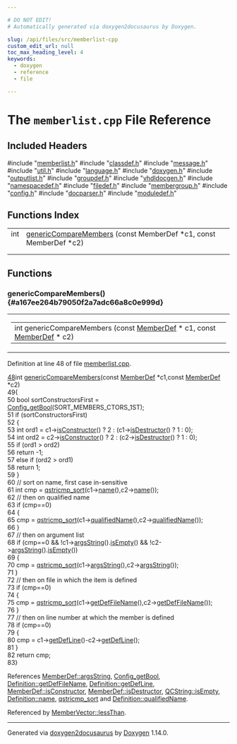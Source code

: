 ```yaml
---

# DO NOT EDIT!
# Automatically generated via doxygen2docusaurus by Doxygen.

slug: /api/files/src/memberlist-cpp
custom_edit_url: null
toc_max_heading_level: 4
keywords:
  - doxygen
  - reference
  - file

---
```


<div class="doxyPage">

# The `memberlist.cpp` File Reference



## Included Headers

<div class="doxyIncludesList">#include "<a href="/web-doxygen/docs/api/files/src/memberlist-h">memberlist.h</a>"
#include "<a href="/web-doxygen/docs/api/files/src/classdef-h">classdef.h</a>"
#include "<a href="/web-doxygen/docs/api/files/src/message-h">message.h</a>"
#include "<a href="/web-doxygen/docs/api/files/src/util-h">util.h</a>"
#include "<a href="/web-doxygen/docs/api/files/src/language-h">language.h</a>"
#include "<a href="/web-doxygen/docs/api/files/src/doxygen-h">doxygen.h</a>"
#include "<a href="/web-doxygen/docs/api/files/src/outputlist-h">outputlist.h</a>"
#include "<a href="/web-doxygen/docs/api/files/src/groupdef-h">groupdef.h</a>"
#include "<a href="/web-doxygen/docs/api/files/src/vhdldocgen-h">vhdldocgen.h</a>"
#include "<a href="/web-doxygen/docs/api/files/src/namespacedef-h">namespacedef.h</a>"
#include "<a href="/web-doxygen/docs/api/files/src/filedef-h">filedef.h</a>"
#include "<a href="/web-doxygen/docs/api/files/src/membergroup-h">membergroup.h</a>"
#include "<a href="/web-doxygen/docs/api/files/src/config-h">config.h</a>"
#include "<a href="/web-doxygen/docs/api/files/src/docparser-h">docparser.h</a>"
#include "<a href="/web-doxygen/docs/api/files/src/moduledef-h">moduledef.h</a>"
</div>

## Functions Index

<table class="doxyMembersIndex">

<tr class="doxyMemberIndexItem">
<td class="doxyMemberIndexItemType" align="left" valign="top">int</td>
<td class="doxyMemberIndexItemName" align="left" valign="top"><a href="#a167ee264b79050f2a7adc66a8c0e999d">genericCompareMembers</a> (const MemberDef *c1, const MemberDef *c2)</td>
</tr>
<tr class="doxyMemberIndexDescription">
<td class="doxyMemberIndexDescriptionLeft"></td>
<td class="doxyMemberIndexDescriptionRight">
</td>
</tr>
<tr class="doxyMemberIndexSeparator">
<td class="doxyMemberIndexSeparator" colspan="2"></td>
</tr>

</table>


<div class="doxySectionDef">

## Functions

### genericCompareMembers() {#a167ee264b79050f2a7adc66a8c0e999d}

<div class="doxyMemberItem">
<div class="doxyMemberProto">
<table class="doxyMemberLabels">
<tr class="doxyMemberLabels">
<td class="doxyMemberLabelsLeft">
<table class="doxyMemberName">
<tr>
<td class="doxyMemberName">int genericCompareMembers (const <a href="/web-doxygen/docs/api/classes/memberdef">MemberDef</a> * c1, const <a href="/web-doxygen/docs/api/classes/memberdef">MemberDef</a> * c2)</td>
</tr>
</table>
</td>
</tr>
</table>
</div>
<div class="doxyMemberDoc">



<p>Definition at line 48 of file <a href="/web-doxygen/docs/api/files/src/memberlist-cpp">memberlist.cpp</a>.</p>


<div class="doxyProgramListing">

<div class="doxyCodeLine"><span class="doxyLineNumber"><a href="#a167ee264b79050f2a7adc66a8c0e999d">48</a></span><span class="doxyLineContent"><span class="doxyHighlightKeywordType">int</span><span class="doxyHighlight"> <a href="#a167ee264b79050f2a7adc66a8c0e999d">genericCompareMembers</a>(</span><span class="doxyHighlightKeyword">const</span><span class="doxyHighlight"> <a href="/web-doxygen/docs/api/classes/memberdef">MemberDef</a> *c1,</span><span class="doxyHighlightKeyword">const</span><span class="doxyHighlight"> <a href="/web-doxygen/docs/api/classes/memberdef">MemberDef</a> *c2)</span></span></div>
<div class="doxyCodeLine"><span class="doxyLineNumber">49</span><span class="doxyLineContent"><span class="doxyHighlight">{</span></span></div>
<div class="doxyCodeLine"><span class="doxyLineNumber">50</span><span class="doxyLineContent"><span class="doxyHighlight">  </span><span class="doxyHighlightKeywordType">bool</span><span class="doxyHighlight"> sortConstructorsFirst = <a href="/web-doxygen/docs/api/files/src/config-h/#a5373d0332a31f16ad7a42037733e8c79">Config_getBool</a>(SORT_MEMBERS_CTORS_1ST);</span></span></div>
<div class="doxyCodeLine"><span class="doxyLineNumber">51</span><span class="doxyLineContent"><span class="doxyHighlight">  </span><span class="doxyHighlightKeywordFlow">if</span><span class="doxyHighlight"> (sortConstructorsFirst)</span></span></div>
<div class="doxyCodeLine"><span class="doxyLineNumber">52</span><span class="doxyLineContent"><span class="doxyHighlight">  {</span></span></div>
<div class="doxyCodeLine"><span class="doxyLineNumber">53</span><span class="doxyLineContent"><span class="doxyHighlight">    </span><span class="doxyHighlightKeywordType">int</span><span class="doxyHighlight"> ord1 = c1-&gt;<a href="/web-doxygen/docs/api/classes/memberdef/#a196a099fba755a0586625635e40e9c58">isConstructor</a>() ? 2 : (c1-&gt;<a href="/web-doxygen/docs/api/classes/memberdef/#a0807e7d46f56761eb33db77778289c11">isDestructor</a>() ? 1 : 0);</span></span></div>
<div class="doxyCodeLine"><span class="doxyLineNumber">54</span><span class="doxyLineContent"><span class="doxyHighlight">    </span><span class="doxyHighlightKeywordType">int</span><span class="doxyHighlight"> ord2 = c2-&gt;<a href="/web-doxygen/docs/api/classes/memberdef/#a196a099fba755a0586625635e40e9c58">isConstructor</a>() ? 2 : (c2-&gt;<a href="/web-doxygen/docs/api/classes/memberdef/#a0807e7d46f56761eb33db77778289c11">isDestructor</a>() ? 1 : 0);</span></span></div>
<div class="doxyCodeLine"><span class="doxyLineNumber">55</span><span class="doxyLineContent"><span class="doxyHighlight">    </span><span class="doxyHighlightKeywordFlow">if</span><span class="doxyHighlight"> (ord1 &gt; ord2)</span></span></div>
<div class="doxyCodeLine"><span class="doxyLineNumber">56</span><span class="doxyLineContent"><span class="doxyHighlight">      </span><span class="doxyHighlightKeywordFlow">return</span><span class="doxyHighlight"> -1;</span></span></div>
<div class="doxyCodeLine"><span class="doxyLineNumber">57</span><span class="doxyLineContent"><span class="doxyHighlight">    </span><span class="doxyHighlightKeywordFlow">else</span><span class="doxyHighlight"> </span><span class="doxyHighlightKeywordFlow">if</span><span class="doxyHighlight"> (ord2 &gt; ord1)</span></span></div>
<div class="doxyCodeLine"><span class="doxyLineNumber">58</span><span class="doxyLineContent"><span class="doxyHighlight">      </span><span class="doxyHighlightKeywordFlow">return</span><span class="doxyHighlight"> 1;</span></span></div>
<div class="doxyCodeLine"><span class="doxyLineNumber">59</span><span class="doxyLineContent"><span class="doxyHighlight">  }</span></span></div>
<div class="doxyCodeLine"><span class="doxyLineNumber">60</span><span class="doxyLineContent"><span class="doxyHighlight">  </span><span class="doxyHighlightComment">// sort on name, first case in-sensitive</span></span></div>
<div class="doxyCodeLine"><span class="doxyLineNumber">61</span><span class="doxyLineContent"><span class="doxyHighlight">  </span><span class="doxyHighlightKeywordType">int</span><span class="doxyHighlight"> cmp = <a href="/web-doxygen/docs/api/files/src/qcstring-h/#a07e4a8b28f58e46b010e22651c87eb3c">qstricmp_sort</a>(c1-&gt;<a href="/web-doxygen/docs/api/classes/definition/#afc4fb51052226ea23c2f51b6516a3525">name</a>(),c2-&gt;<a href="/web-doxygen/docs/api/classes/definition/#afc4fb51052226ea23c2f51b6516a3525">name</a>());</span></span></div>
<div class="doxyCodeLine"><span class="doxyLineNumber">62</span><span class="doxyLineContent"><span class="doxyHighlight">  </span><span class="doxyHighlightComment">// then on qualified name</span></span></div>
<div class="doxyCodeLine"><span class="doxyLineNumber">63</span><span class="doxyLineContent"><span class="doxyHighlight">  </span><span class="doxyHighlightKeywordFlow">if</span><span class="doxyHighlight"> (cmp==0)</span></span></div>
<div class="doxyCodeLine"><span class="doxyLineNumber">64</span><span class="doxyLineContent"><span class="doxyHighlight">  {</span></span></div>
<div class="doxyCodeLine"><span class="doxyLineNumber">65</span><span class="doxyLineContent"><span class="doxyHighlight">    cmp = <a href="/web-doxygen/docs/api/files/src/qcstring-h/#a07e4a8b28f58e46b010e22651c87eb3c">qstricmp_sort</a>(c1-&gt;<a href="/web-doxygen/docs/api/classes/definition/#ac3bc44bb9d5b4c8d1957f06222a5e0d7">qualifiedName</a>(),c2-&gt;<a href="/web-doxygen/docs/api/classes/definition/#ac3bc44bb9d5b4c8d1957f06222a5e0d7">qualifiedName</a>());</span></span></div>
<div class="doxyCodeLine"><span class="doxyLineNumber">66</span><span class="doxyLineContent"><span class="doxyHighlight">  }</span></span></div>
<div class="doxyCodeLine"><span class="doxyLineNumber">67</span><span class="doxyLineContent"><span class="doxyHighlight">  </span><span class="doxyHighlightComment">// then on argument list</span></span></div>
<div class="doxyCodeLine"><span class="doxyLineNumber">68</span><span class="doxyLineContent"><span class="doxyHighlight">  </span><span class="doxyHighlightKeywordFlow">if</span><span class="doxyHighlight"> (cmp==0 &amp;&amp; !c1-&gt;<a href="/web-doxygen/docs/api/classes/memberdef/#adfae3b8f49644ba27669daa9412e14a3">argsString</a>().<a href="/web-doxygen/docs/api/classes/qcstring/#a621c4090d69ad7d05ef8e5234376c3d8">isEmpty</a>() &amp;&amp; !c2-&gt;<a href="/web-doxygen/docs/api/classes/memberdef/#adfae3b8f49644ba27669daa9412e14a3">argsString</a>().<a href="/web-doxygen/docs/api/classes/qcstring/#a621c4090d69ad7d05ef8e5234376c3d8">isEmpty</a>())</span></span></div>
<div class="doxyCodeLine"><span class="doxyLineNumber">69</span><span class="doxyLineContent"><span class="doxyHighlight">  {</span></span></div>
<div class="doxyCodeLine"><span class="doxyLineNumber">70</span><span class="doxyLineContent"><span class="doxyHighlight">    cmp = <a href="/web-doxygen/docs/api/files/src/qcstring-h/#a07e4a8b28f58e46b010e22651c87eb3c">qstricmp_sort</a>(c1-&gt;<a href="/web-doxygen/docs/api/classes/memberdef/#adfae3b8f49644ba27669daa9412e14a3">argsString</a>(),c2-&gt;<a href="/web-doxygen/docs/api/classes/memberdef/#adfae3b8f49644ba27669daa9412e14a3">argsString</a>());</span></span></div>
<div class="doxyCodeLine"><span class="doxyLineNumber">71</span><span class="doxyLineContent"><span class="doxyHighlight">  }</span></span></div>
<div class="doxyCodeLine"><span class="doxyLineNumber">72</span><span class="doxyLineContent"><span class="doxyHighlight">  </span><span class="doxyHighlightComment">// then on file in which the item is defined</span></span></div>
<div class="doxyCodeLine"><span class="doxyLineNumber">73</span><span class="doxyLineContent"><span class="doxyHighlight">  </span><span class="doxyHighlightKeywordFlow">if</span><span class="doxyHighlight"> (cmp==0)</span></span></div>
<div class="doxyCodeLine"><span class="doxyLineNumber">74</span><span class="doxyLineContent"><span class="doxyHighlight">  {</span></span></div>
<div class="doxyCodeLine"><span class="doxyLineNumber">75</span><span class="doxyLineContent"><span class="doxyHighlight">    cmp = <a href="/web-doxygen/docs/api/files/src/qcstring-h/#a07e4a8b28f58e46b010e22651c87eb3c">qstricmp_sort</a>(c1-&gt;<a href="/web-doxygen/docs/api/classes/definition/#a33fee836f24f8205eedbd21dd9d282e6">getDefFileName</a>(),c2-&gt;<a href="/web-doxygen/docs/api/classes/definition/#a33fee836f24f8205eedbd21dd9d282e6">getDefFileName</a>());</span></span></div>
<div class="doxyCodeLine"><span class="doxyLineNumber">76</span><span class="doxyLineContent"><span class="doxyHighlight">  }</span></span></div>
<div class="doxyCodeLine"><span class="doxyLineNumber">77</span><span class="doxyLineContent"><span class="doxyHighlight">  </span><span class="doxyHighlightComment">// then on line number at which the member is defined</span></span></div>
<div class="doxyCodeLine"><span class="doxyLineNumber">78</span><span class="doxyLineContent"><span class="doxyHighlight">  </span><span class="doxyHighlightKeywordFlow">if</span><span class="doxyHighlight"> (cmp==0)</span></span></div>
<div class="doxyCodeLine"><span class="doxyLineNumber">79</span><span class="doxyLineContent"><span class="doxyHighlight">  {</span></span></div>
<div class="doxyCodeLine"><span class="doxyLineNumber">80</span><span class="doxyLineContent"><span class="doxyHighlight">    cmp = c1-&gt;<a href="/web-doxygen/docs/api/classes/definition/#a47e34774622704853e238ee2e7ef2334">getDefLine</a>()-c2-&gt;<a href="/web-doxygen/docs/api/classes/definition/#a47e34774622704853e238ee2e7ef2334">getDefLine</a>();</span></span></div>
<div class="doxyCodeLine"><span class="doxyLineNumber">81</span><span class="doxyLineContent"><span class="doxyHighlight">  }</span></span></div>
<div class="doxyCodeLine"><span class="doxyLineNumber">82</span><span class="doxyLineContent"><span class="doxyHighlight">  </span><span class="doxyHighlightKeywordFlow">return</span><span class="doxyHighlight"> cmp;</span></span></div>
<div class="doxyCodeLine"><span class="doxyLineNumber">83</span><span class="doxyLineContent"><span class="doxyHighlight">}</span></span></div>

</div>


<p>References <a href="/web-doxygen/docs/api/classes/memberdef/#adfae3b8f49644ba27669daa9412e14a3">MemberDef::argsString</a>, <a href="/web-doxygen/docs/api/files/src/config-h/#a5373d0332a31f16ad7a42037733e8c79">Config_getBool</a>, <a href="/web-doxygen/docs/api/classes/definition/#a33fee836f24f8205eedbd21dd9d282e6">Definition::getDefFileName</a>, <a href="/web-doxygen/docs/api/classes/definition/#a47e34774622704853e238ee2e7ef2334">Definition::getDefLine</a>, <a href="/web-doxygen/docs/api/classes/memberdef/#a196a099fba755a0586625635e40e9c58">MemberDef::isConstructor</a>, <a href="/web-doxygen/docs/api/classes/memberdef/#a0807e7d46f56761eb33db77778289c11">MemberDef::isDestructor</a>, <a href="/web-doxygen/docs/api/classes/qcstring/#a621c4090d69ad7d05ef8e5234376c3d8">QCString::isEmpty</a>, <a href="/web-doxygen/docs/api/classes/definition/#afc4fb51052226ea23c2f51b6516a3525">Definition::name</a>, <a href="/web-doxygen/docs/api/files/src/qcstring-h/#a07e4a8b28f58e46b010e22651c87eb3c">qstricmp_sort</a> and <a href="/web-doxygen/docs/api/classes/definition/#ac3bc44bb9d5b4c8d1957f06222a5e0d7">Definition::qualifiedName</a>.</p>


<p>Referenced by <a href="/web-doxygen/docs/api/classes/membervector/#a55bc8544d134138efb4a3aaf8518c32f">MemberVector::lessThan</a>.</p>

</div>
</div>

</div>

<hr/>

<p class="doxyGeneratedBy">Generated via <a href="https://github.com/xpack/doxygen2docusaurus">doxygen2docusaurus</a> by <a href="https://www.doxygen.nl">Doxygen</a> 1.14.0.</p>

</div>
